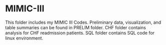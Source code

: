# MIMIC-III

This folder includes my MIMIC III Codes.
Preliminary data, visualization, and table summaries can be found in PRELIM folder.
CHF folder contains analysis for CHF readmission patients. 
SQL folder contains SQL code for linux environment.

